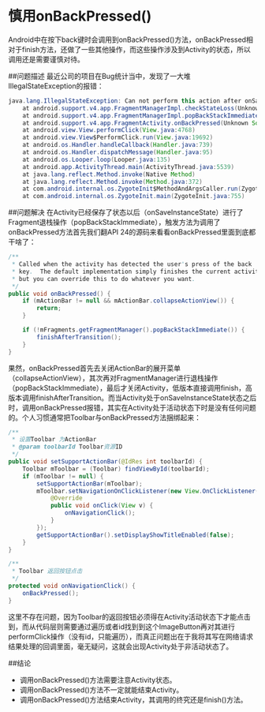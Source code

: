 # 慎用onBackPressed()
Android中在按下back键时会调用到onBackPressed()方法，onBackPressed相对于finish方法，还做了一些其他操作，而这些操作涉及到Activity的状态，所以调用还是需要谨慎对待。

##问题描述
最近公司的项目在Bug统计当中，发现了一大堆IllegalStateException的报错：
```java
java.lang.IllegalStateException: Can not perform this action after onSaveInstanceState
	at android.support.v4.app.FragmentManagerImpl.checkStateLoss(Unknown Source)
	at android.support.v4.app.FragmentManagerImpl.popBackStackImmediate(Unknown Source)
	at android.support.v4.app.FragmentActivity.onBackPressed(Unknown Source)
	at android.view.View.performClick(View.java:4768)
	at android.view.View$PerformClick.run(View.java:19692)
	at android.os.Handler.handleCallback(Handler.java:739)
	at android.os.Handler.dispatchMessage(Handler.java:95)
	at android.os.Looper.loop(Looper.java:135)
	at android.app.ActivityThread.main(ActivityThread.java:5539)
	at java.lang.reflect.Method.invoke(Native Method)
	at java.lang.reflect.Method.invoke(Method.java:372)
	at com.android.internal.os.ZygoteInit$MethodAndArgsCaller.run(ZygoteInit.java:960)
	at com.android.internal.os.ZygoteInit.main(ZygoteInit.java:755)
```

##问题解决
在Activity已经保存了状态以后（onSaveInstanceState）进行了Fragment退栈操作（popBackStackImmediate），触发方法为调用了onBackPressed方法首先我们翻API 24的源码来看看onBackPressed里面到底都干啥了：
```java
/**
 * Called when the activity has detected the user's press of the back
 * key.  The default implementation simply finishes the current activity,
 * but you can override this to do whatever you want.
 */
public void onBackPressed() {
    if (mActionBar != null && mActionBar.collapseActionView()) {
        return;
    }

    if (!mFragments.getFragmentManager().popBackStackImmediate()) {
        finishAfterTransition();
    }
}
```
果然，onBackPressed首先去关闭ActionBar的展开菜单（collapseActionView），其次再对FragmentManager进行退栈操作（popBackStackImmediate），最后才关闭Activity，低版本直接调用finish，高版本调用finishAfterTransition。而当Activity处于onSaveInstanceState状态之后时，调用onBackPressed报错，其实在Activity处于活动状态下时是没有任何问题的。个人习惯通常把Toolbar与onBackPressed方法捆绑起来：
```java
/**
 * 设置Toolbar 为ActionBar
 * @param toolbarId Toolbar资源ID
 */
public void setSupportActionBar(@IdRes int toolbarId) {
    Toolbar mToolbar = (Toolbar) findViewById(toolbarId);
    if (mToolbar != null) {
        setSupportActionBar(mToolbar);
        mToolbar.setNavigationOnClickListener(new View.OnClickListener() {
            @Override
            public void onClick(View v) {
                onNavigationClick();
            }
        });
        getSupportActionBar().setDisplayShowTitleEnabled(false);
    }
}

/**
 * Toolbar 返回按钮点击
 */
protected void onNavigationClick() {
    onBackPressed();
}
```
这里不存在问题，因为Toolbar的返回按钮必须得在Activity活动状态下才能点击到，而从代码层则需要通过遍历或者id找到到这个ImageButton再对其进行performClick操作（没有id，只能遍历），而真正问题出在于我将其写在网络请求结果处理的回调里面，毫无疑问，这就会出现Activity处于非活动状态了。

##结论
- 调用onBackPressed()方法需要注意Activity状态。
- 调用onBackPressed()方法不一定就能结束Activity。
- 调用onBackPressed()方法结束Activity，其调用的终究还是finish()方法。
